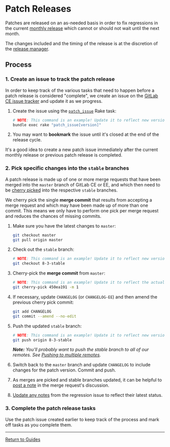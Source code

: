 # Patch Releases

Patches are released on an as-needed basis in order to fix regressions in the
current [monthly release] which cannot or should not wait until the next month.

The changes included and the timing of the release is at the discretion of the
[release manager].

## Process

### 1. Create an issue to track the patch release

In order to keep track of the various tasks that need to happen before a patch
release is considered "complete", we create an issue on the [GitLab CE issue
tracker] and update it as we progress.

1. Create the issue using the [`patch_issue`](rake-tasks.md#patch_issueversion)
   Rake task:

    ```sh
    # NOTE: This command is an example! Update it to reflect new version numbers.
    bundle exec rake "patch_issue[version]"
    ```

1. You may want to **bookmark** the issue until it's closed at the end of the
   release cycle.

It's a good idea to create a new patch issue immediately after the current
monthly release or previous patch release is completed.

### 2. Pick specific changes into the `stable` branches

A patch release is made up of one or more merge requests that have been merged
into the `master` branch of GitLab CE or EE, and which then need to be
[cherry picked] into the respective `stable` branches.

We cherry pick the single **merge commit** that results from accepting a merge
request and which may have been made up of more than one commit. This means we
only have to perform one pick per merge request and reduces the chances of
missing commits.

1. Make sure you have the latest changes to `master`:

    ```sh
    git checkout master
    git pull origin master
    ```

1. Check out the `stable` branch:

    ```sh
    # NOTE: This command is an example! Update it to reflect new version numbers.
    git checkout 8-3-stable
    ```

1. Cherry-pick the **merge commit** from `master`:

    ```sh
    # NOTE: This command is an example! Update it to reflect the actual SHA.
    git cherry-pick 450ea191 -m 1
    ```

1. If necessary, update `CHANGELOG` (or `CHANGELOG-EE`) and then amend the
   previous cherry pick commit:

    ```sh
    git add CHANGELOG
    git commit --amend --no-edit
    ```

1. Push the updated `stable` branch:

    ```sh
    # NOTE: This command is an example! Update it to reflect new version numbers.
    git push origin 8-3-stable
    ```

    _**Note:** You'll probably want to push the stable branch to all of our
    remotes. See [Pushing to multiple remotes](push-to-multiple-remotes.md)._

1. Switch back to the `master` branch and update `CHANGELOG` to include changes
   for the patch version. Commit and push.

1. As merges are picked and stable branches updated, it can be helpful to
   [post a note](pro-tips.md#leave-notes-to-yourself) in the merge request's
   discussion.

1. [Update any notes](pro-tips.md#update-the-regression-issue) from the
   regression issue to reflect their latest status.

### 3. Complete the patch release tasks

Use the patch issue created earlier to keep track of the process and mark off
tasks as you complete them.

[monthly release]: monthly.md
[release manager]: release-manager.md
[GitLab CE issue tracker]: https://gitlab.com/gitlab-org/gitlab-ce/issues
[cherry picked]: pro-tips.md#add-a-git-cherry-pick-alias

---

[Return to Guides](../README.md#guides)
